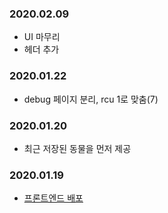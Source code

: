 ### 2020.02.09
- UI 마무리
- 헤더 추가
### 2020.01.22
- debug 페이지 분리, rcu 1로 맞춤(7)
### 2020.01.20
- 최근 저장된 동물을 먼저 제공
### 2020.01.19
- [프론트엔드 배포](https://deptno.github.io/abaondoned-animals)
